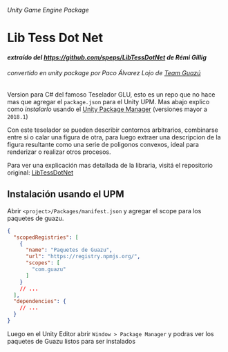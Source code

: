 _Unity Game Engine Package_
# Lib Tess Dot Net
#### _extraído del https://github.com/speps/LibTessDotNet de Rémi Gillig_
###### _convertido en unity package por Paco Álvarez Lojo de [Team Guazú](https://teamguazu.com/)_

Version para C# del famoso Teselador GLU, esto es un repo que no hace mas que agregar el `package.json` para el Unity UPM. Mas abajo explico como _instalarlo_ usando el [Unity Package Manager](https://docs.unity3d.com/Manual/upm-ui.html) (versiones mayor a `2018.1`)

Con este teselador se pueden describir contornos arbitrarios, combinarse entre si o calar una figura de otra, para luego extraer una descripcion de la figura resultante como una serie de poligonos convexos, ideal para renderizar o realizar otros procesos.

Para ver una explicación mas detallada de la libraria, visitá el repositorio original: [LibTessDotNet](https://github.com/speps/LibTessDotNet)

## Instalación usando el UPM
Abrir `<project>/Packages/manifest.json` y agregar el scope para los paquetes de guazu.
```json
{
  "scopedRegistries": [
    {
      "name": "Paquetes de Guazu",
      "url": "https://registry.npmjs.org/",
      "scopes": [
        "com.guazu"
      ]
    }
    // ...
  ],
  "dependencies": {
    // ...
  }
}
```

Luego en el Unity Editor abrir `Window > Package Manager` y podras ver los paquetes de Guazu listos para ser instalados